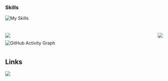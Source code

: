 <h3>Skills</h3>

![My Skills](https://skillicons.dev/icons?i=html,css,php,js,svelte,sass,nodejs,git)

<h1 align="center">
  <img align="left" src="https://visitor-badge.laobi.icu/badge?page_id=JohnisonF.JohnisonF" />
  <img align="right" src="https://img.shields.io/github/followers/JohnisonF?label=Follow&style=social" />
</h1>

<img height="10px" />

![GitHub Activity Graph](https://activity-graph.herokuapp.com/graph?username=JohnisonF&bg_color=00000000&color=ffffff&line=1cc2ff&point=ffffff&area=true&hide_border=false&radius=1)

<h1 align="center"></h1>
<h2>Links</h2>
<a href="https://www.linkedin.com/in/johnison-furman-33b7b8192/" target="_blank"><img src="https://img.shields.io/badge/-LinkedIn-%230077B5?style=for-the-badge&logo=linkedin&logoColor=white" target="_blank"></a> 

